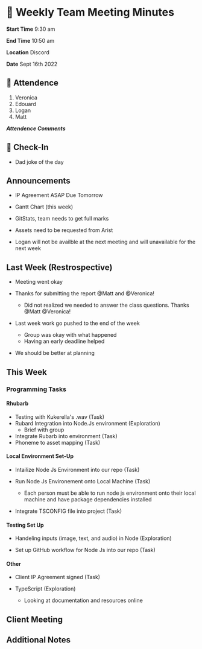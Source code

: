 # 🚀 Weekly Team Meeting Minutes

**Start Time** 9:30 am

**End Time** 10:50 am

**Location** Discord

**Date** Sept 16th 2022

## 👋 Attendence

1. Veronica
2. Edouard
3. Logan
4. Matt

***Attendence Comments***

## 🧸 Check-In

- Dad joke of the day

## Announcements

- IP Agreement ASAP Due Tomorrow

- Gantt Chart (this week)

- GitStats, team needs to get full marks

- Assets need to be requested from Arist

- Logan will not be availble at the next meeting and will unavailable for the next week
  
## Last Week (Restrospective)

- Meeting went okay

- Thanks for submitting the report @Matt and @Veronica!
  - Did not realized we needed to answer the class questions. Thanks @Matt @Veronica!

- Last week work go pushed to the end of the week
  - Group was okay with what happened
  - Having an early deadline helped

- We should be better at planning

## This Week  

### Programming Tasks

#### Rhubarb

- Testing with Kukerella's .wav (Task)
- Rubard Integration into Node.Js environment (Exploration)
  - Brief with group
- Integrate Rubarb into environment (Task)
- Phoneme to asset mapping (Task)


#### Local Environment Set-Up

- Intailize Node Js Environment into our repo (Task)

- Run Node Js Environement onto Local Machine (Task)
  - Each person must be able to run node js environment onto their local machine and have package dependencies installed

- Integrate TSCONFIG file into project (Task)
  
#### Testing Set Up

- Handeling inputs (image, text, and audio) in Node (Exploration)

- Set up GitHub workflow for Node Js into our repo (Task)

#### Other 

- Client IP Agreement signed (Task)

- TypeScript (Exploration)
  - Looking at documentation and resources online

## Client Meeting

## Additional Notes